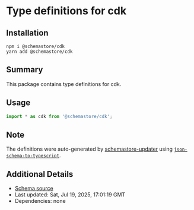 # Type definitions for cdk

## Installation

```
npm i @schemastore/cdk
yarn add @schemastore/cdk
```

## Summary

This package contains type definitions for cdk.

## Usage

```ts
import * as cdk from '@schemastore/cdk';
```

## Note

The definitions were auto-generated by [schemastore-updater](https://github.com/ffflorian/schemastore-updater) using [`json-schema-to-typescript`](https://www.npmjs.com/package/json-schema-to-typescript).

## Additional Details

* [Schema source](https://github.com/SchemaStore/schemastore/tree/master/src/schemas/json/cdk)
* Last updated: Sat, Jul 19, 2025, 17:01:19 GMT
* Dependencies: none
